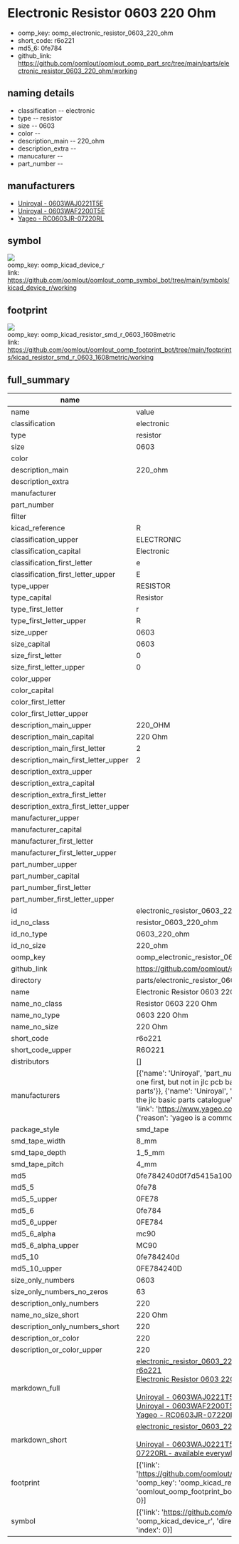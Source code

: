 # Electronic Resistor 0603 220 Ohm

  
* oomp_key: oomp_electronic_resistor_0603_220_ohm 
* short_code: r6o221
* md5_6: 0fe784  
* github_link: https://github.com/oomlout/oomlout_oomp_part_src/tree/main/parts/electronic_resistor_0603_220_ohm/working  
## naming details
* classification -- electronic
* type -- resistor
* size -- 0603
* color -- 
* description_main -- 220_ohm
* description_extra -- 
* manucaturer -- 
* part_number -- 


## manufacturers
* [Uniroyal - 0603WAJ0221T5E]()  
* [Uniroyal - 0603WAF2200T5E]()  
* [Yageo - RC0603JR-07220RL](https://www.yageo.com/en/Chart/Download/pdf/RC0603JR-07220RL)  

## symbol

![](symbol/{index}}/working/working_600.png)  
oomp_key: oomp_kicad_device_r  
link: https://github.com/oomlout/oomlout_oomp_symbol_bot/tree/main/symbols/kicad_device_r/working  

## footprint

![](footprint/{index}/working/working_600.png)  
oomp_key: oomp_kicad_resistor_smd_r_0603_1608metric  
link: https://github.com/oomlout/oomlout_oomp_footprint_bot/tree/main/footprints/kicad_resistor_smd_r_0603_1608metric/working  

## full_summary
| name | value | 
| --- | --- | 
| name | value | 
| classification | electronic | 
| type | resistor | 
| size | 0603 | 
| color |  | 
| description_main | 220_ohm | 
| description_extra |  | 
| manufacturer |  | 
| part_number |  | 
| filter |  | 
| kicad_reference | R | 
| classification_upper | ELECTRONIC | 
| classification_capital | Electronic | 
| classification_first_letter | e | 
| classification_first_letter_upper | E | 
| type_upper | RESISTOR | 
| type_capital | Resistor | 
| type_first_letter | r | 
| type_first_letter_upper | R | 
| size_upper | 0603 | 
| size_capital | 0603 | 
| size_first_letter | 0 | 
| size_first_letter_upper | 0 | 
| color_upper |  | 
| color_capital |  | 
| color_first_letter |  | 
| color_first_letter_upper |  | 
| description_main_upper | 220_OHM | 
| description_main_capital | 220 Ohm | 
| description_main_first_letter | 2 | 
| description_main_first_letter_upper | 2 | 
| description_extra_upper |  | 
| description_extra_capital |  | 
| description_extra_first_letter |  | 
| description_extra_first_letter_upper |  | 
| manufacturer_upper |  | 
| manufacturer_capital |  | 
| manufacturer_first_letter |  | 
| manufacturer_first_letter_upper |  | 
| part_number_upper |  | 
| part_number_capital |  | 
| part_number_first_letter |  | 
| part_number_first_letter_upper |  | 
| id | electronic_resistor_0603_220_ohm | 
| id_no_class | resistor_0603_220_ohm | 
| id_no_type | 0603_220_ohm | 
| id_no_size | 220_ohm | 
| oomp_key | oomp_electronic_resistor_0603_220_ohm | 
| github_link | https://github.com/oomlout/oomlout_oomp_part_src/tree/main/parts/electronic_resistor_0603_220_ohm/working | 
| directory | parts/electronic_resistor_0603_220_ohm | 
| name | Electronic Resistor 0603 220 Ohm | 
| name_no_class | Resistor 0603 220 Ohm | 
| name_no_type | 0603 220 Ohm | 
| name_no_size | 220 Ohm | 
| short_code | r6o221 | 
| short_code_upper | R6O221 | 
| distributors | [] | 
| manufacturers | [{'name': 'Uniroyal', 'part_number': '0603WAJ0221T5E', 'link': '', 'id': 'manufacturer_uniroyal', 'note': {'reason': 'did this one first, but not in jlc pcb basic parts and 1 percent are and they are the same price', 'reason_short': 'not in jlc basic parts'}}, {'name': 'Uniroyal', 'part_number': '0603WAF2200T5E', 'link': '', 'id': 'manufacturer_uniroyal', 'note': {'reason': 'in the jlc basic parts catalogue', 'reason_short': 'jlc basic part'}}, {'name': 'Yageo', 'part_number': 'RC0603JR-07220RL', 'link': 'https://www.yageo.com/en/Chart/Download/pdf/RC0603JR-07220RL', 'id': 'manufacturer_yageo', 'note': {'reason': 'yageo is a commonly cross referenced part number', 'reason_short': 'available everywhere'}}] | 
| package_style | smd_tape | 
| smd_tape_width | 8_mm | 
| smd_tape_depth | 1_5_mm | 
| smd_tape_pitch | 4_mm | 
| md5 | 0fe784240d0f7d5415a100c0e85df134 | 
| md5_5 | 0fe78 | 
| md5_5_upper | 0FE78 | 
| md5_6 | 0fe784 | 
| md5_6_upper | 0FE784 | 
| md5_6_alpha | mc90 | 
| md5_6_alpha_upper | MC90 | 
| md5_10 | 0fe784240d | 
| md5_10_upper | 0FE784240D | 
| size_only_numbers | 0603 | 
| size_only_numbers_no_zeros | 63 | 
| description_only_numbers | 220 | 
| name_no_size_short | 220 Ohm | 
| description_only_numbers_short | 220 | 
| description_or_color | 220 | 
| description_or_color_upper | 220 | 
| markdown_full | [electronic_resistor_0603_220_ohm](https://github.com/oomlout/oomlout_oomp_part_src/tree/main/parts/electronic_resistor_0603_220_ohm/working)<br>[r6o221](https://github.com/oomlout/oomlout_oomp_part_src/tree/main/parts/electronic_resistor_0603_220_ohm/working)<br>[Electronic Resistor 0603 220 Ohm](https://github.com/oomlout/oomlout_oomp_part_src/tree/main/parts/electronic_resistor_0603_220_ohm/working)<br><br>[Uniroyal - 0603WAJ0221T5E- not in jlc basic parts]() [(L)  ](https://www.lcsc.com/search?q=0603WAJ0221T5E)[(D)  ](https://www.digikey.com/en/products?keywords=0603WAJ0221T5E)[(M)  ](https://www.mouser.com/Search/Refine?Keyword=0603WAJ0221T5E)[(N)  ](https://www.newark.com/search?st=0603WAJ0221T5E)[(SZ)  ](https://so.szlcsc.com/global.html?k=0603WAJ0221T5E)<br>[Uniroyal - 0603WAF2200T5E- jlc basic part]() [(L)  ](https://www.lcsc.com/search?q=0603WAF2200T5E)[(D)  ](https://www.digikey.com/en/products?keywords=0603WAF2200T5E)[(M)  ](https://www.mouser.com/Search/Refine?Keyword=0603WAF2200T5E)[(N)  ](https://www.newark.com/search?st=0603WAF2200T5E)[(SZ)  ](https://so.szlcsc.com/global.html?k=0603WAF2200T5E)<br>[Yageo - RC0603JR-07220RL- available everywhere](https://www.yageo.com/en/Chart/Download/pdf/RC0603JR-07220RL) [(L)  ](https://www.lcsc.com/search?q=RC0603JR-07220RL)[(D)  ](https://www.digikey.com/en/products?keywords=RC0603JR-07220RL)[(M)  ](https://www.mouser.com/Search/Refine?Keyword=RC0603JR-07220RL)[(N)  ](https://www.newark.com/search?st=RC0603JR-07220RL)[(SZ)  ](https://so.szlcsc.com/global.html?k=RC0603JR-07220RL)<br> | 
| markdown_short | [electronic_resistor_0603_220_ohm](https://github.com/oomlout/oomlout_oomp_part_src/tree/main/parts/electronic_resistor_0603_220_ohm/working)<br><br>[Uniroyal - 0603WAJ0221T5E- not in jlc basic parts]()[Uniroyal - 0603WAF2200T5E- jlc basic part]()[Yageo - RC0603JR-07220RL- available everywhere](https://www.yageo.com/en/Chart/Download/pdf/RC0603JR-07220RL) | 
| footprint | [{'link': 'https://github.com/oomlout/oomlout_oomp_footprint_bot/tree/main/foootprntss/kicad_resistor_smd_r_0603_1608metric', 'oomp_key': 'oomp_kicad_resistor_smd_r_0603_1608metric', 'directory': 'oomlout_oomp_footprint_bot/footprints/kicad_resistor_smd_r_0603_1608metric//working/working.kicad_mod', 'index': 0}] | 
| symbol | [{'link': 'https://github.com/oomlout/oomlout_oomp_symbol_bot/tree/main/symbols/kicad_device_r', 'oomp_key': 'oomp_kicad_device_r', 'directory': 'oomlout_oomp_symbol_bot/symbols/kicad_device_r//working/working.kicad_sym', 'index': 0}] | 
